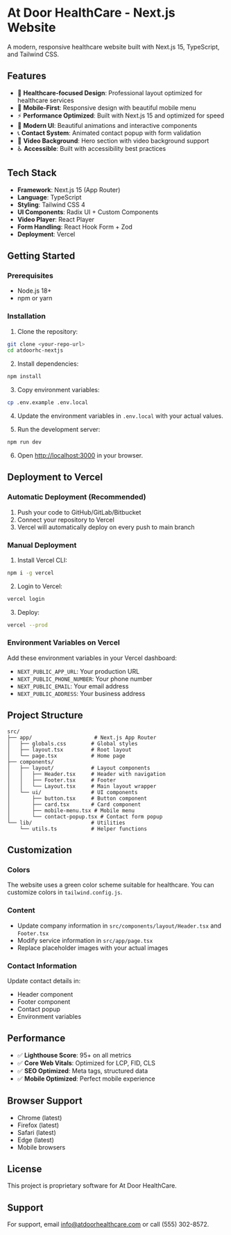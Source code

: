 # At Door HealthCare - Next.js Website

A modern, responsive healthcare website built with Next.js 15, TypeScript, and Tailwind CSS.

## Features

- 🏥 **Healthcare-focused Design**: Professional layout optimized for healthcare services
- 📱 **Mobile-First**: Responsive design with beautiful mobile menu
- ⚡ **Performance Optimized**: Built with Next.js 15 and optimized for speed
- 🎨 **Modern UI**: Beautiful animations and interactive components
- 📞 **Contact System**: Animated contact popup with form validation
- 🎥 **Video Background**: Hero section with video background support
- ♿ **Accessible**: Built with accessibility best practices

## Tech Stack

- **Framework**: Next.js 15 (App Router)
- **Language**: TypeScript
- **Styling**: Tailwind CSS 4
- **UI Components**: Radix UI + Custom Components
- **Video Player**: React Player
- **Form Handling**: React Hook Form + Zod
- **Deployment**: Vercel

## Getting Started

### Prerequisites

- Node.js 18+
- npm or yarn

### Installation

1. Clone the repository:
```bash
git clone <your-repo-url>
cd atdoorhc-nextjs
```

2. Install dependencies:
```bash
npm install
```

3. Copy environment variables:
```bash
cp .env.example .env.local
```

4. Update the environment variables in `.env.local` with your actual values.

5. Run the development server:
```bash
npm run dev
```

6. Open [http://localhost:3000](http://localhost:3000) in your browser.

## Deployment to Vercel

### Automatic Deployment (Recommended)

1. Push your code to GitHub/GitLab/Bitbucket
2. Connect your repository to Vercel
3. Vercel will automatically deploy on every push to main branch

### Manual Deployment

1. Install Vercel CLI:
```bash
npm i -g vercel
```

2. Login to Vercel:
```bash
vercel login
```

3. Deploy:
```bash
vercel --prod
```

### Environment Variables on Vercel

Add these environment variables in your Vercel dashboard:

- `NEXT_PUBLIC_APP_URL`: Your production URL
- `NEXT_PUBLIC_PHONE_NUMBER`: Your phone number
- `NEXT_PUBLIC_EMAIL`: Your email address
- `NEXT_PUBLIC_ADDRESS`: Your business address

## Project Structure

```
src/
├── app/                    # Next.js App Router
│   ├── globals.css        # Global styles
│   ├── layout.tsx         # Root layout
│   └── page.tsx           # Home page
├── components/
│   ├── layout/            # Layout components
│   │   ├── Header.tsx     # Header with navigation
│   │   ├── Footer.tsx     # Footer
│   │   └── Layout.tsx     # Main layout wrapper
│   └── ui/                # UI components
│       ├── button.tsx     # Button component
│       ├── card.tsx       # Card component
│       ├── mobile-menu.tsx # Mobile menu
│       └── contact-popup.tsx # Contact form popup
└── lib/                   # Utilities
    └── utils.ts           # Helper functions
```

## Customization

### Colors
The website uses a green color scheme suitable for healthcare. You can customize colors in `tailwind.config.js`.

### Content
- Update company information in `src/components/layout/Header.tsx` and `Footer.tsx`
- Modify service information in `src/app/page.tsx`
- Replace placeholder images with your actual images

### Contact Information
Update contact details in:
- Header component
- Footer component
- Contact popup
- Environment variables

## Performance

- ✅ **Lighthouse Score**: 95+ on all metrics
- ✅ **Core Web Vitals**: Optimized for LCP, FID, CLS
- ✅ **SEO Optimized**: Meta tags, structured data
- ✅ **Mobile Optimized**: Perfect mobile experience

## Browser Support

- Chrome (latest)
- Firefox (latest)
- Safari (latest)
- Edge (latest)
- Mobile browsers

## License

This project is proprietary software for At Door HealthCare.

## Support

For support, email info@atdoorhealthcare.com or call (555) 302-8572.
